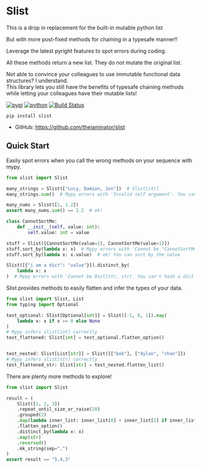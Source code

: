 # Slist
This is a drop in replacement for the built-in mutable python list

But with more post-fixed methods for chaining in a typesafe manner!!

Leverage the latest pyright features to spot errors during coding.

All these methods return a new list. They do not mutate the original list.

Not able to convince your colleagues to use immutable functional data structures? I understand.   
This library lets you still have the benefits of typesafe chaining methods while letting your colleagues have their mutable lists!





[![pypi](https://img.shields.io/pypi/v/slist.svg)](https://pypi.org/project/slist)
[![python](https://img.shields.io/pypi/pyversions/slist.svg)](https://pypi.org/project/slist)
[![Build Status](https://github.com/thejaminator/slist/actions/workflows/dev.yml/badge.svg)](https://github.com/thejaminator/slist/actions/workflows/dev.yml)

```
pip install slist
```


* GitHub: <https://github.com/thejaminator/slist>


## Quick Start
Easily spot errors when you call the wrong methods on your sequence with mypy.

```python
from slist import Slist

many_strings = Slist(["Lucy, Damion, Jon"])  # Slist[str]
many_strings.sum()  # Mypy errors with 'Invalid self argument'. You can't sum a sequence of strings!

many_nums = Slist([1, 1.2])
assert many_nums.sum() == 2.2  # ok!

class CannotSortMe:
    def __init__(self, value: int):
        self.value: int = value

stuff = Slist([CannotSortMe(value=1), CannotSortMe(value=1)])
stuff.sort_by(lambda x: x)  # Mypy errors with 'Cannot be "CannotSortMe"'. There isn't a way to sort by the class itself
stuff.sort_by(lambda x: x.value)  # ok! You can sort by the value

Slist([{"i am a dict": "value"}]).distinct_by(
    lambda x: x
)  # Mypy errors with 'Cannot be Dict[str, str]. You can't hash a dict itself
```

Slist provides methods to easily flatten and infer the types of your data.
```python
from slist import Slist, List
from typing import Optional

test_optional: Slist[Optional[int]] = Slist([-1, 0, 1]).map(
    lambda x: x if x >= 0 else None
)
# Mypy infers slist[int] correctly
test_flattened: Slist[int] = test_optional.flatten_option()


test_nested: Slist[List[str]] = Slist([["bob"], ["dylan", "chan"]])
# Mypy infers slist[str] correctly
test_flattened_str: Slist[str] = test_nested.flatten_list()
```

There are plenty more methods to explore!
```python
from slist import Slist

result = (
    Slist([1, 2, 3])
    .repeat_until_size_or_raise(20)
    .grouped(2)
    .map(lambda inner_list: inner_list[0] + inner_list[1] if inner_list.length == 2 else inner_list[0])
    .flatten_option()
    .distinct_by(lambda x: x)
    .map(str)
    .reversed()
    .mk_string(sep=",")
)
assert result == "5,4,3"
```
